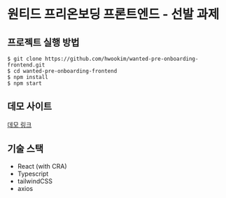 # 원티드 프리온보딩 프론트엔드 - 선발 과제

## 프로젝트 실행 방법

```shell
$ git clone https://github.com/hwookim/wanted-pre-onboarding-frontend.git
$ cd wanted-pre-onboarding-frontend
$ npm install
$ npm start
```

## 데모 사이트

[데모 링크](https://hwookim.github.io/wanted-pre-onboarding-frontend)

## 기술 스택

- React (with CRA)
- Typescript
- tailwindCSS
- axios
